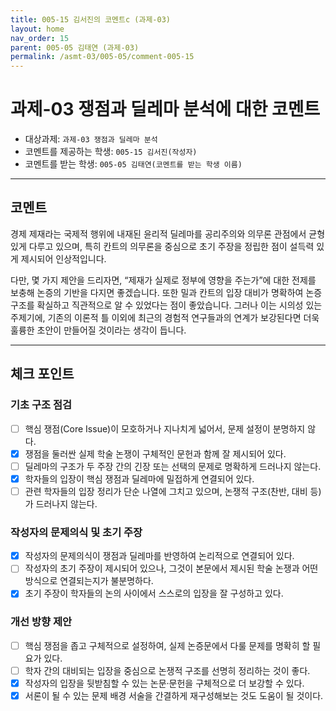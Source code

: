 ```yaml
---
title: 005-15 김서진의 코멘트c (과제-03) 
layout: home
nav_order: 15
parent: 005-05 김태연 (과제-03)
permalink: /asmt-03/005-05/comment-005-15
---
```


# 과제-03 쟁점과 딜레마 분석에 대한 코멘트

- 대상과제: `과제-03 쟁점과 딜레마 분석`
- 코멘트를 제공하는 학생: `005-15 김서진(작성자)` 
- 코멘트를 받는 학생: `005-05 김태연(코멘트를 받는 학생 이름)` 

---

## 코멘트

경제 제재라는 국제적 행위에 내재된 윤리적 딜레마를 공리주의와 의무론 관점에서 균형 있게 다루고 있으며, 특히 칸트의 의무론을 중심으로 초기 주장을 정립한 점이 설득력 있게 제시되어 인상적입니다.

다만, 몇 가지 제안을 드리자면, “제재가 실제로 정부에 영향을 주는가”에 대한 전제를 보충해 논증의 기반을 다지면 좋겠습니다. 또한 밀과 칸트의 입장 대비가 명확하여 논증 구조를 확실하고 직관적으로 알 수 있었다는 점이 좋았습니다. 그러나 이는 시의성 있는 주제기에, 기존의 이론적 틀 이외에 최근의 경험적 연구들과의 연계가 보강된다면 더욱 훌륭한 초안이 만들어질 것이라는 생각이 듭니다.

---

## 체크 포인트

### **기초 구조 점검**
- [ ] 핵심 쟁점(Core Issue)이 모호하거나 지나치게 넓어서, 문제 설정이 분명하지 않다.
- [x] 쟁점을 둘러싼 실제 학술 논쟁이 구체적인 문헌과 함께 잘 제시되어 있다.
- [ ] 딜레마의 구조가 두 주장 간의 긴장 또는 선택의 문제로 명확하게 드러나지 않는다.
- [x] 학자들의 입장이 핵심 쟁점과 딜레마에 밀접하게 연결되어 있다.
- [ ] 관련 학자들의 입장 정리가 단순 나열에 그치고 있으며, 논쟁적 구조(찬반, 대비 등)가 드러나지 않는다.

### **작성자의 문제의식 및 초기 주장**
- [x] 작성자의 문제의식이 쟁점과 딜레마를 반영하여 논리적으로 연결되어 있다.
- [ ] 작성자의 초기 주장이 제시되어 있으나, 그것이 본문에서 제시된 학술 논쟁과 어떤 방식으로 연결되는지가 불분명하다.
- [x] 초기 주장이 학자들의 논의 사이에서 스스로의 입장을 잘 구성하고 있다.

### **개선 방향 제안**
- [ ] 핵심 쟁점을 좁고 구체적으로 설정하여, 실제 논증문에서 다룰 문제를 명확히 할 필요가 있다.
- [ ] 학자 간의 대비되는 입장을 중심으로 논쟁적 구조를 선명히 정리하는 것이 좋다.
- [x] 작성자의 입장을 뒷받침할 수 있는 논문·문헌을 구체적으로 더 보강할 수 있다.
- [x] 서론이 될 수 있는 문제 배경 서술을 간결하게 재구성해보는 것도 도움이 될 것이다.
